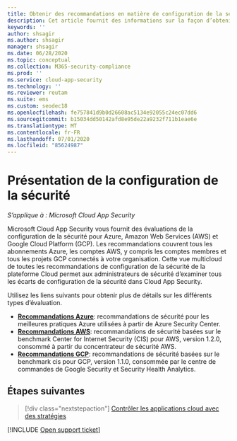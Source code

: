 ```yaml
---
title: Obtenir des recommandations en matière de configuration de la sécurité pour vos plateformes de cloud public
description: Cet article fournit des informations sur la façon d’obtenir des recommandations en matière de configuration de la sécurité dans Cloud App Security pour les plateformes de cloud public de votre organisation.
keywords: ''
author: shsagir
ms.author: shsagir
manager: shsagir
ms.date: 06/28/2020
ms.topic: conceptual
ms.collection: M365-security-compliance
ms.prod: ''
ms.service: cloud-app-security
ms.technology: ''
ms.reviewer: reutam
ms.suite: ems
ms.custom: seodec18
ms.openlocfilehash: fe757841d9b0d26608ac5134e92055c24ec07dd6
ms.sourcegitcommit: b15034dd50142afd8e95de22a9232f711b1eae6e
ms.translationtype: MT
ms.contentlocale: fr-FR
ms.lasthandoff: 07/01/2020
ms.locfileid: "85624987"
---
```

# <a name="security-configuration-overview"></a>Présentation de la configuration de la sécurité

*S’applique à : Microsoft Cloud App Security*

Microsoft Cloud App Security vous fournit des évaluations de la configuration de la sécurité pour Azure, Amazon Web Services (AWS) et Google Cloud Platform (GCP). Les recommandations couvrent tous les abonnements Azure, les comptes AWS, y compris les comptes membres et tous les projets GCP connectés à votre organisation. Cette vue multicloud de toutes les recommandations de configuration de la sécurité de la plateforme Cloud permet aux administrateurs de sécurité d’examiner tous les écarts de configuration de la sécurité dans Cloud App Security.

Utilisez les liens suivants pour obtenir plus de détails sur les différents types d’évaluation.

- **[Recommandations Azure](security-config-azure.md)**: recommandations de sécurité pour les meilleures pratiques Azure utilisées à partir de Azure Security Center.
- **[Recommandations AWS](security-config-aws.md)**: recommandations de sécurité basées sur le benchmark Center for Internet Security (CIS) pour AWS, version 1.2.0, consommé à partir du concentrateur de sécurité AWS.
- **[Recommandations GCP](security-config-gcp.md)**: recommandations de sécurité basées sur le benchmark cis pour GCP, version 1.1.0, consommée par le centre de commandes de Google Security et Security Health Analytics.

## <a name="next-steps"></a>Étapes suivantes

> [!div class="nextstepaction"]
> [Contrôler les applications cloud avec des stratégies](control-cloud-apps-with-policies.md)

[!INCLUDE [Open support ticket](includes/support.md)]
